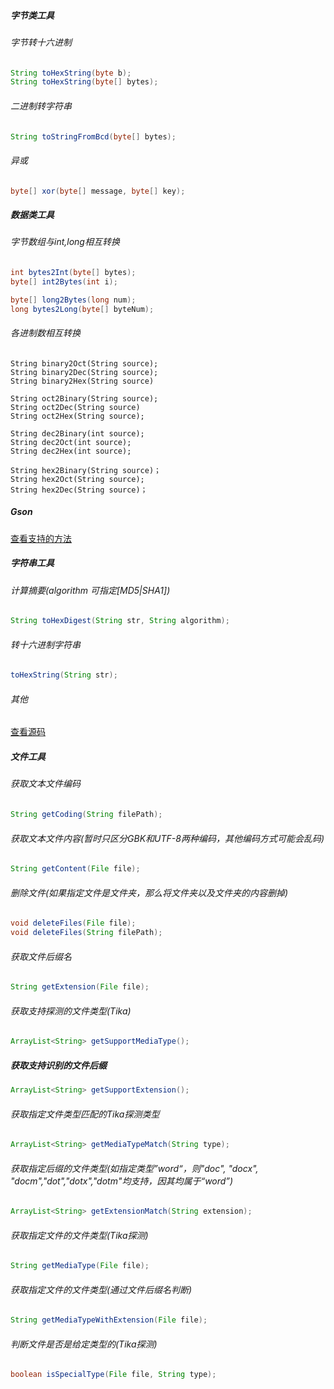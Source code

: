 ##### 字节类工具

###### 字节转十六进制
```Java
String toHexString(byte b);
String toHexString(byte[] bytes);
```
###### 二进制转字符串
```Java
String toStringFromBcd(byte[] bytes);
```
###### 异或
```Java
byte[] xor(byte[] message, byte[] key);
```

##### 数据类工具

###### 字节数组与int,long相互转换
```Java
int bytes2Int(byte[] bytes);
byte[] int2Bytes(int i);

byte[] long2Bytes(long num);
long bytes2Long(byte[] byteNum);

```
###### 各进制数相互转换
```
String binary2Oct(String source);
String binary2Dec(String source);
String binary2Hex(String source)

String oct2Binary(String source);
String oct2Dec(String source)
String oct2Hex(String source);

String dec2Binary(int source);
String dec2Oct(int source);
String dec2Hex(int source);

String hex2Binary(String source)；
String hex2Oct(String source);
String hex2Dec(String source)；

```
##### Gson 
[查看支持的方法](https://github.com/teclan/teclan-utils/blob/master/src/main/java/teclan/utils/GsonUtils.java)

##### 字符串工具
###### 计算摘要(algorithm 可指定[MD5|SHA1])
```Java
String toHexDigest(String str, String algorithm);
```
###### 转十六进制字符串
```Java
toHexString(String str);
```
###### 其他
[查看源码](https://github.com/teclan/teclan-utils/blob/master/src/main/java/teclan/utils/Strings.java)

##### 文件工具
###### 获取文本文件编码
```Java
String getCoding(String filePath);
```
###### 获取文本文件内容(暂时只区分GBK和UTF-8两种编码，其他编码方式可能会乱码)
```Java
String getContent(File file);
```
###### 删除文件(如果指定文件是文件夹，那么将文件夹以及文件夹的内容删掉)
```Java
void deleteFiles(File file);
void deleteFiles(String filePath);
```
###### 获取文件后缀名
```Java
String getExtension(File file);
```
###### 获取支持探测的文件类型(Tika)
```Java
ArrayList<String> getSupportMediaType();
```
##### 获取支持识别的文件后缀
```Java
ArrayList<String> getSupportExtension();
```
###### 获取指定文件类型匹配的Tika探测类型
```Java
ArrayList<String> getMediaTypeMatch(String type);
```
###### 获取指定后缀的文件类型(如指定类型”word“，则"doc", "docx", "docm","dot","dotx","dotm"均支持，因其均属于“word”)
```Java
ArrayList<String> getExtensionMatch(String extension);
```
###### 获取指定文件的文件类型(Tika探测)
```Java
String getMediaType(File file);
```
###### 获取指定文件的文件类型(通过文件后缀名判断)
```Java
String getMediaTypeWithExtension(File file);
```
###### 判断文件是否是给定类型的(Tika探测)
```Java
boolean isSpecialType(File file, String type);
```
